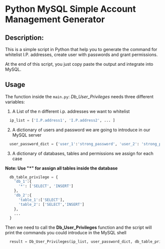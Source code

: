 Python MySQL Simple Account Management Generator
======================

## Description:
This is a simple script in Python that help you to generate the command for whitelist I.P. addresses, create user with passwords and grant permissions.

At the end of this script, you just copy paste the output and integrate into MySQL.

## Usage

The function inside the `main.py`: *Db_User_Privileges* needs three different variables:

1) A List of the n different i.p. addresses we want to whitelist

```Python
  ip_list = ['I.P.address1', 'I.P.address2', ... ]
```
2) A dictionary of users and password we are going to introduce in our MySQL server

```Python
  user_password_dict = {'user_1':'strong_password', 'user_2': 'strong_password2', ...}
```
3) A dictionary of databases, tables and permissions we assign for each case

**Note: Use "*" for assign all tables inside the database**

```Python
  db_table_privilege = {
    'db_1':{
      '*': ['SELECT', 'INSERT']
    }, 
    'db_2':{
      'table_1':['SELECT'], 
      'table_2': ['SELECT','INSERT']
    },
    ...
  }
```
Then we need to call the **Db_User_Privileges** function and the script will print the commands you could introduce in the MySQL shell

```Python
  result = Db_User_Privileges(ip_list, user_password_dict, db_table_privilege)
``` 
